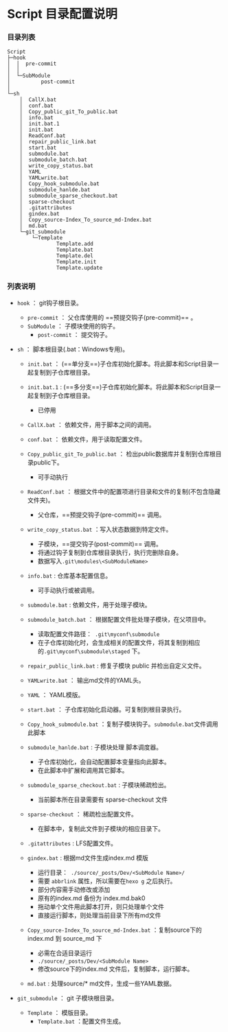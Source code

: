 # Script 目录配置说明

### 目录列表

```
Script
├─hook
│  │  pre-commit
│  │  
│  └─SubModule
│          post-commit
│          
└─sh
    │  CallX.bat
    │  conf.bat
    │  Copy_public_git_To_public.bat
    │  info.bat
    │  init.bat.1
    │  init.bat
    │  ReadConf.bat
    │  repair_public_link.bat
    │  start.bat
    │  submodule.bat
    │  submodule_batch.bat
    │  write_copy_status.bat
    │  YAML
    │  YAMLwrite.bat
    │  Copy_hook_submodule.bat
    │  submodule_hanlde.bat
    │  submodule_sparse_checkout.bat
    │  sparse-checkout
    │  .gitattributes
    │  gindex.bat
    │  Copy_source-Index_To_source_md-Index.bat
    │  md.bat
    └─git_submodule
        └─Template
                Template.add
                Template.bat
                Template.del
                Template.init
                Template.update
```



### 列表说明

* `hook`   ： git钩子根目录。
  * `pre-commit`  ： 父仓库使用的 ==预提交钩子(pre-commit)==  。
  * `SubModule` ： 子模块使用的钩子。
    * `post-commit` ： 提交钩子。



* `sh`  ： 脚本根目录(.bat：Windows专用)。
  * `init.bat` ： (==单分支==)子仓库初始化脚本。将此脚本和Script目录一起复制到子仓库根目录。
  * `init.bat.1` : (==多分支==)子仓库初始化脚本。将此脚本和Script目录一起复制到子仓库根目录。
    * 已停用
  * `CallX.bat`  ： 依赖文件，用于脚本之间的调用。
  * `conf.bat` ： 依赖文件，用于读取配置文件。
  * `Copy_public_git_To_public.bat`  ： 检出public数据库并复制到仓库根目录public下。
    * 可手动执行
  * `ReadConf.bat` ： 根据文件中的配置项进行目录和文件的复制(不包含隐藏文件夹)。
    * 父仓库，==预提交钩子(pre-commit)==  调用。
  * `write_copy_status.bat`  ：写入状态数据到特定文件。
    * 子模块，==提交钩子(post-commit)== 调用。
    * 将通过钩子复制到仓库根目录执行，执行完删除自身。
    * 数据写入`.git\modules\<SubModuleName>`
  * `info.bat`  :  仓库基本配置信息。
    * 可手动执行或被调用。
  * `submodule.bat`  :  依赖文件，用于处理子模块。
  * `submodule_batch.bat`  ： 根据配置文件批处理子模块，在父项目中。
    * 读取配置文件路径：` .git\myconf\submodule`
    * 在子仓库初始化时，会生成相关的配置文件，将其复制到相应的`.git\myconf\submodule\staged` 下。
  * `repair_public_link.bat`  :  修复子模块 public 并检出自定义文件。
  * `YAMLwrite.bat` ： 输出md文件的YAML头。
  * `YAML` ： YAML模版。
  * `start.bat` ： 子仓库初始化启动器。可复制到根目录执行。
  * `Copy_hook_submodule.bat`  ：复制子模块钩子。`submodule.bat`文件调用此脚本
  * `submodule_hanlde.bat` :  子模块处理 脚本调度器。
    * 子仓库初始化，会自动配置脚本变量指向此脚本。
    * 在此脚本中扩展和调用其它脚本。
  * `submodule_sparse_checkout.bat` : 子模块稀疏检出。
    * 当前脚本所在目录需要有 sparse-checkout 文件
  * `sparse-checkout` ： 稀疏检出配置文件。
    * 在脚本中，复制此文件到子模块的相应目录下。
  * `.gitattributes` : LFS配置文件。
  * `gindex.bat` :  根据md文件生成index.md 模版

    * 运行目录：` ./source/_posts/Dev/<SubModule Name>/`
    * 需要 `abbrlink` 属性，所以需要在`hexo g` 之后执行。
    * 部分内容需手动修改或添加
    * 原有的index.md 备份为 index.md.bak0
    * 拖动单个文件用此脚本打开，则只处理单个文件
    * 直接运行脚本，则处理当前目录下所有md文件
  * `Copy_source-Index_To_source_md-Index.bat` ：复制source下的index.md 到 source_md 下
    * 必需在合适目录运行
    * `./source/_posts/Dev/<SubModule Name>`
    * 修改source下的index.md 文件后，复制脚本，运行脚本。
  * `md.bat`  :   处理source/* md文件，生成一些YAML数据。
* `git_submodule`  ： git 子模块根目录。
  * `Template`  ： 模版目录。
    * `Template.bat` ：配置文件生成。



